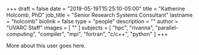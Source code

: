 +++
draft = false
date = "2019-05-19T15:25:10-05:00"
title = "Katherine Holcomb, PhD"
job_title = "Senior Research Systems Consultant"
lastname = "holcomb"
biolink = false
type = "people"
description = ""
author = "UVARC Staff"
images = [
  ""
]
subjects = [
  "hpc",
  "rivanna",
  "parallel-computing",
  "compiler",
  "mpi",
  "fortran",
  "c/c++",
  "python"
]
+++

More about this user goes here.
